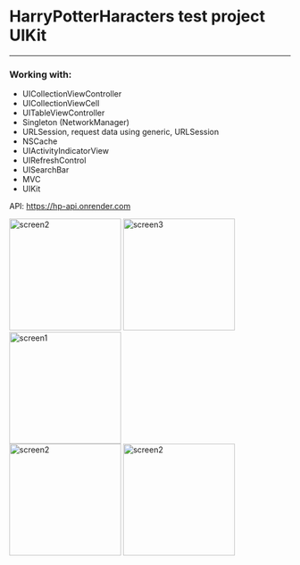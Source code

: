 # HarryPotterHaracters test project UIKit
_____________________________________

### Working with:
- UICollectionViewController
- UICollectionViewCell
- UITableViewController
- Singleton (NetworkManager)
- URLSession, request data using generic, URLSession
- NSCache 
- UIActivityIndicatorView
- UIRefreshControl
- UISearchBar
- MVC
- UIKit

API: https://hp-api.onrender.com

<img src="https://github.com/Oksenoyt/HarryPotterCharacters/assets/107453751/e420872d-ba46-45ce-a0b2-5ecec1b6c6fe" alt="screen2"  width="200">
<img src="https://github.com/Oksenoyt/HarryPotterHaracters/assets/107453751/9b40c544-2245-4f65-bfa5-6738bc6eb51f" alt="screen3"  width="200">
<img src="https://github.com/Oksenoyt/HarryPotterHaracters/assets/107453751/4b516287-4adb-4e20-a539-ee1c3361a670" alt="screen1"  width="200">  
<br>
<img src="https://github.com/Oksenoyt/HarryPotterCharacters/assets/107453751/826749f9-9ea9-4bae-a103-e97f9337e25a" alt="screen2"  width="200">
<img src="https://github.com/Oksenoyt/HarryPotterCharacters/assets/107453751/88d9a436-2714-44b0-8f55-85b8a1d1988c" alt="screen2"  width="200">


